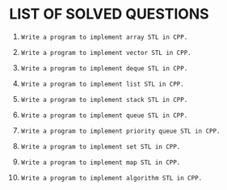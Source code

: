 # LIST OF SOLVED QUESTIONS

1.
    ```
    Write a program to implement array STL in CPP.
    ```

2.
    ```
    Write a program to implement vector STL in CPP.
    ```

3.
    ```
    Write a program to implement deque STL in CPP.
    ```

4.
    ```
    Write a program to implement list STL in CPP.
    ```

5.
    ```
    Write a program to implement stack STL in CPP.
    ```

6.
    ```
    Write a program to implement queue STL in CPP.
    ```

7.
    ```
    Write a program to implement priority queue STL in CPP.
    ```

8.
    ```
    Write a program to implement set STL in CPP.
    ```

9.
    ```
    Write a program to implement map STL in CPP.
    ```

10.
    ```
    Write a program to implement algorithm STL in CPP.
    ```
